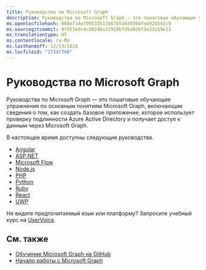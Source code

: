 ```yaml
---
title: Руководства по Microsoft Graph
description: Руководства по Microsoft Graph — это пошаговые обучающие упражнения по основным понятиям Microsoft Graph, включающие сведения о том, как создать базовое приложение, которое использует проверку подлинности Azure Active Directory и получает доступ к данным через Microsoft Graph.
ms.openlocfilehash: 988e734e790533b13b670516d9304fed92b543c9
ms.sourcegitcommit: 9f953e0c4cd624ba31919bfd5e82bf3e33cb9e21
ms.translationtype: HT
ms.contentlocale: ru-RU
ms.lasthandoff: 12/13/2018
ms.locfileid: "27247748"
---
```

# <a name="microsoft-graph-tutorials"></a>Руководства по Microsoft Graph

Руководства по Microsoft Graph — это пошаговые обучающие упражнения по основным понятиям Microsoft Graph, включающие сведения о том, как создать базовое приложение, которое использует проверку подлинности Azure Active Directory и получает доступ к данным через Microsoft Graph.

В настоящее время доступны следующие руководства.

- [Angular](https://docs.microsoft.com/graph/tutorials/angular/)
- [ASP.NET](https://docs.microsoft.com/graph/tutorials/aspnet/)
- [Microsoft Flow](https://docs.microsoft.com/graph/tutorials/flow/)
- [Node.js](https://docs.microsoft.com/graph/tutorials/node/)
- [PHP](https://docs.microsoft.com/graph/tutorials/php/)
- [Python](https://docs.microsoft.com/graph/tutorials/python/)
- [Ruby](https://docs.microsoft.com/graph/tutorials/ruby/)
- [React](https://docs.microsoft.com/graph/tutorials/react/)
- [UWP](https://docs.microsoft.com/graph/tutorials/uwp/)

Не видите предпочитаемый язык или платформу? Запросите учебный курс на [UserVoice](https://officespdev.uservoice.com/forums/224641-feature-requests-and-feedback/category/101632-microsoft-graph-o365-rest-apis).

## <a name="see-also"></a>См. также

- [Обучение Microsoft Graph на GitHub](https://github.com/microsoftgraph?utf8=%E2%9C%93&q=msgraph-training&type=&language=)
- [Начало работы с Microsoft Graph](https://developer.microsoft.com/ru-RU/graph/get-started)
